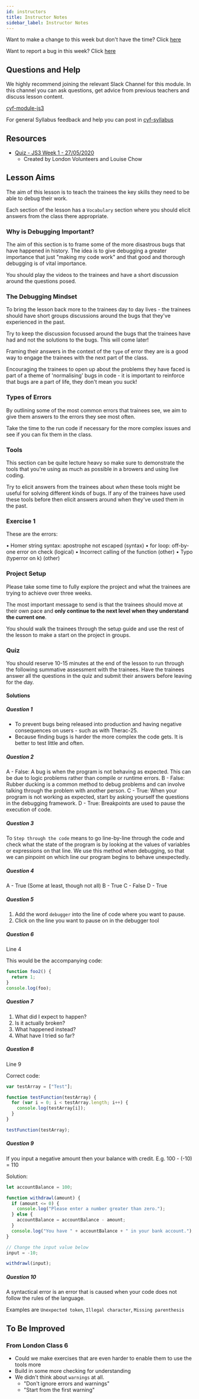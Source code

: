 ```yaml
---
id: instructors
title: Instructor Notes
sidebar_label: Instructor Notes
---
```


Want to make a change to this week but don't have the time? Click [here](https://github.com/CodeYourFuture/syllabus/issues/new?assignees=&labels=enhancement&template=change-request.md&title=)

Want to report a bug in this week? Click [here](https://github.com/CodeYourFuture/syllabus/issues/new?assignees=&labels=bug&template=bug-report.md&title=)

## Questions and Help

We highly recommend joining the relevant Slack Channel for this module. In this channel you can ask questions, get advice from previous teachers and discuss lesson content.

[cyf-module-js3](https://codeyourfuture.slack.com/archives/C7SLBMSJE)

For general Syllabus feedback and help you can post in [cyf-syllabus](https://codeyourfuture.slack.com/archives/C012UUW69S8)

## Resources

- [Quiz - JS3 Week 1 - 27/05/2020](https://docs.google.com/forms/d/e/1FAIpQLScYHmS7LOfI4ML3z2axEpZd2Zgvbe-9FBB5rsWoqqMcw2u6SA/viewform)
  - Created by London Volunteers and Louise Chow

## Lesson Aims

The aim of this lesson is to teach the trainees the key skills they need to be able to debug their work.

Each section of the lesson has a `Vocabulary` section where you should elicit answers from the class there appropriate.

### Why is Debugging Important?

The aim of this section is to frame some of the more disastrous bugs that have happened in history. The idea is to give debugging a greater importance that just "making my code work" and that good and thorough debugging is of vital importance.

You should play the videos to the trainees and have a short discussion around the questions posed.

### The Debugging Mindset

To bring the lesson back more to the trainees day to day lives - the trainees should have short groups discussions around the bugs that they've experienced in the past.

Try to keep the discussion focussed around the bugs that the trainees have had and not the solutions to the bugs. This will come later!

Framing their answers in the context of the `type` of error they are is a good way to engage the trainees with the next part of the class.

Encouraging the trainees to open up about the problems they have faced is part of a theme of 'normalising' bugs in code - it is important to reinforce that bugs are a part of life, they don't mean you suck!

### Types of Errors

By outlining some of the most common errors that trainees see, we aim to give them answers to the errors they see most often.

Take the time to the run code if necessary for the more complex issues and see if you can fix them in the class.

### Tools

This section can be quite lecture heavy so make sure to demonstrate the tools that you're using as much as possible in a browers and using live coding.

Try to elicit answers from the trainees about _when_ these tools might be useful for solving different kinds of bugs. If any of the trainees have used these tools before then elicit answers around when they've used them in the past.

### Exercise 1

These are the errors:

• Homer string syntax: apostrophe not escaped (syntax)
• for loop: off-by-one error on check (logical)
• Incorrect calling of the function (other)
• Typo (typerror on k) (other)

### Project Setup

Please take some time to fully explore the project and what the trainees are trying to achieve over three weeks.

The most important message to send is that the trainees should move at their own pace and **only continue to the next level when they understand the current one**.

You should walk the trainees through the setup guide and use the rest of the lesson to make a start on the project in groups.

### Quiz

You should reserve 10-15 minutes at the end of the lesson to run through the following summative assessment with the trainees. Have the trainees answer all the questions in the quiz and submit their answers before leaving for the day.

#### Solutions

##### Question 1

- To prevent bugs being released into production and having negative consequences on users - such as with Therac-25.
- Because finding bugs is harder the more complex the code gets. It is better to test little and often.

##### Question 2

A - False: A bug is when the program is not behaving as expected. This can be due to logic problems rather than compile or runtime errors.
B - False: Rubber ducking is a common method to debug problems and can involve talking through the problem with another person.
C - True: When your program is not working as expected, start by asking yourself the questions in the debugging framework.
D - True: Breakpoints are used to pause the execution of code.

##### Question 3

To `Step through the code` means to go line-by-line through the code and check what the state of the program is by looking at the values of variables or expressions on that line.
We use this method when debugging, so that we can pinpoint on which line our program begins to behave unexpectedly.

##### Question 4

A - True (Some at least, though not all)
B - True
C - False
D - True

##### Question 5

1. Add the word `debugger` into the line of code where you want to pause.
2. Click on the line you want to pause on in the debugger tool

##### Question 6

Line 4

This would be the accompanying code:

```js
function foo2() {
  return 1;
}
console.log(foo);
```

##### Question 7

1. What did I expect to happen?
2. Is it actually broken?
3. What happened instead?
4. What have I tried so far?

##### Question 8

Line 9

Correct code:

```js
var testArray = ["Test"];

function testFunction(testArray) {
  for (var i = 0; i < testArray.length; i++) {
    console.log(testArray[i]);
  }
}

testFunction(testArray);
```

##### Question 9

If you input a negative amount then your balance with credit. E.g. 100 - (-10) = 110

Solution:

```js
let accountBalance = 100;

function withdrawl(amount) {
  if (amount <= 0) {
    console.log("Please enter a number greater than zero.");
  } else {
    accountBalance = accountBalance - amount;
  }
  console.log("You have " + accountBalance + " in your bank account.");
}

// Change the input value below
input = -10;

withdrawl(input);
```

##### Question 10

A syntactical error is an error that is caused when your code does not follow the rules of the language.

Examples are `Unexpected token`, `Illegal character`, `Missing parenthesis`

## To Be Improved

### From London Class 6

- Could we make exercises that are even harder to enable them to use the tools more
- Build in some more checking for understanding
- We didn't think about `warnings` at all.
  - "Don't ignore errors and warnings"
  - "Start from the first warning"
